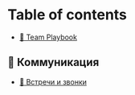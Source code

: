 # Table of contents

* [📄 Team Playbook](README.md)

## 🤝 Коммуникация <a href="#communication" id="communication"></a>

* [🫠 Встречи и звонки](communication/vstrechi-i-zvonki.md)
